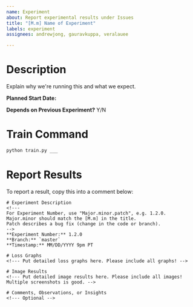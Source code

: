 ```yaml
---
name: Experiment
about: Report experimental results under Issues
title: "[M.m] Name of Experiment"
labels: experiment
assignees: andrewjong, gauravkuppa, veralauee

---
```


<!--- Just fill in the major+minor version number where [M.m] is in the title. A separate issue should be created for each [M.m]. Patch will just be reported in comments. -->

# Description
Explain why we're running this and what we expect.

**Planned Start Date:**

**Depends on Previous Experiment?**  Y/N

# Train Command
```bash
python train.py ___
```

# Report Results
To report a result, copy this into a comment below:
```
# Experiment Description
<!--- 
For Experiment Number, use "Major.minor.patch", e.g. 1.2.0.
Major.minor should match the [M.m] in the title. 
Patch describes a bug fix (change in the code or branch).
-->
**Experiment Number:** 1.2.0
**Branch:** `master`
**Timestamp:** MM/DD/YYYY 9pm PT

# Loss Graphs
<!--- Put detailed loss graphs here. Please include all graphs! -->

# Image Results
<!--- Put detailed image results here. Please include all images! Multiple screenshots is good. -->

# Comments, Observations, or Insights
<!--- Optional -->

```
